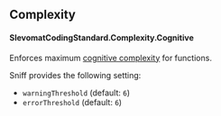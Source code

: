 ## Complexity

#### SlevomatCodingStandard.Complexity.Cognitive

Enforces maximum [cognitive complexity](https://www.sonarsource.com/docs/CognitiveComplexity.pdf) for functions.

Sniff provides the following setting:

* `warningThreshold` (default: `6`)
* `errorThreshold` (default: `6`)
